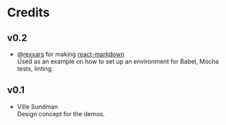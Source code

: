 # Credits

## v0.2
- @[rexxars](https://github.com/rexxars) for making [react-markdown](https://github.com/rexxars/react-markdown)<br>
  Used as an example on how to set up an environment for Babel, Mocha tests, linting.

## v0.1

- Ville Sundman<br>
  Design concept for the demos.

